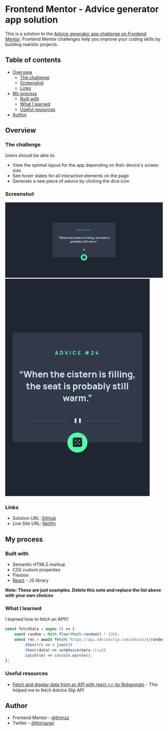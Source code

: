 # Frontend Mentor - Advice generator app solution

This is a solution to the [Advice generator app challenge on Frontend Mentor](https://www.frontendmentor.io/challenges/advice-generator-app-QdUG-13db). Frontend Mentor challenges help you improve your coding skills by building realistic projects.

## Table of contents

-    [Overview](#overview)
     -    [The challenge](#the-challenge)
     -    [Screenshot](#screenshot)
     -    [Links](#links)
-    [My process](#my-process)
     -    [Built with](#built-with)
     -    [What I learned](#what-i-learned)
     -    [Useful resources](#useful-resources)
-    [Author](#author)

## Overview

### The challenge

Users should be able to:

-    View the optimal layout for the app depending on their device's screen size
-    See hover states for all interactive elements on the page
-    Generate a new piece of advice by clicking the dice icon

### Screenshot

![](./desktop.png)
![](./mobile.png)

### Links

-    Solution URL: [GitHub](https://github.com/thirraz/advice-generator-app)
-    Live Site URL: [Netlify](https://stellar-fairy-9d5b23.netlify.app/)

## My process

### Built with

-    Semantic HTML5 markup
-    CSS custom properties
-    Flexbox
-    [React](https://reactjs.org/) - JS library

**Note: These are just examples. Delete this note and replace the list above with your own choices**

### What I learned

I learned how to fetch an API!!!

```js
const fetchData = async () => {
	const random = Math.floor(Math.random() * 130);
	const res = await fetch(`https://api.adviceslip.com/advice/${random}`)
		.then((r) => r.json())
		.then((data) => setAdvice(data.slip))
		.catch((e) => console.warn(e));
};
```

### Useful resources

-    [Fetch and display data from an API with react 🔥🔥 by Rohanmalo](https://medium.com/@64rohanmalo/fetch-and-display-data-from-an-api-with-react-228de56bb446) - This helped me to fetch Advice Slip API

## Author

-    Frontend Mentor - [@thirraz](https://www.frontendmentor.io/profile/thirraz)
-    Twitter - [@thirrazgo](https://www.twitter.com/thirrazgo)
